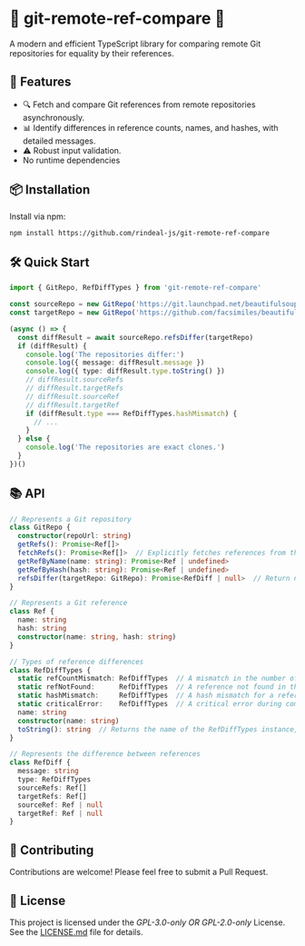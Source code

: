 # 🌟 git-remote-ref-compare 🌟

A modern and efficient TypeScript library for comparing remote Git repositories for equality by their references.

## 🚀 Features

- 🔍 Fetch and compare Git references from remote repositories asynchronously.
- 📊 Identify differences in reference counts, names, and hashes, with detailed messages.
- ⚠️ Robust input validation.
- No runtime dependencies

## 📦 Installation

Install via npm:

```bash
npm install https://github.com/rindeal-js/git-remote-ref-compare
```

## 🛠️ Quick Start

```ts
import { GitRepo, RefDiffTypes } from 'git-remote-ref-compare'

const sourceRepo = new GitRepo('https://git.launchpad.net/beautifulsoup')
const targetRepo = new GitRepo('https://github.com/facsimiles/beautifulsoup.git')

(async () => {
  const diffResult = await sourceRepo.refsDiffer(targetRepo)
  if (diffResult) {
    console.log('The repositories differ:')
    console.log({ message: diffResult.message })
    console.log({ type: diffResult.type.toString() })
    // diffResult.sourceRefs
    // diffResult.targetRefs
    // diffResult.sourceRef
    // diffResult.targetRef
    if (diffResult.type === RefDiffTypes.hashMismatch) {
      // ...
    }
  } else {
    console.log('The repositories are exact clones.')
  }
})()
```

## 📚 API

```ts
// Represents a Git repository
class GitRepo {
  constructor(repoUrl: string)
  getRefs(): Promise<Ref[]>
  fetchRefs(): Promise<Ref[]>  // Explicitly fetches references from the remote repository, otherwise lazy load
  getRefByName(name: string): Promise<Ref | undefined>
  getRefByHash(hash: string): Promise<Ref | undefined>
  refsDiffer(targetRepo: GitRepo): Promise<RefDiff | null>  // Return null if refs in both repos are equal, RefDiff instance otherwise
}

// Represents a Git reference
class Ref {
  name: string
  hash: string
  constructor(name: string, hash: string)
}

// Types of reference differences
class RefDiffTypes {
  static refCountMismatch: RefDiffTypes  // A mismatch in the number of references
  static refNotFound:      RefDiffTypes  // A reference not found in the target repository
  static hashMismatch:     RefDiffTypes  // A hash mismatch for a reference
  static criticalError:    RefDiffTypes  // A critical error during comparison
  name: string
  constructor(name: string)
  toString(): string  // Returns the name of the RefDiffTypes instance, eg. `REF_NOT_FOUND`
}

// Represents the difference between references
class RefDiff {
  message: string
  type: RefDiffTypes
  sourceRefs: Ref[]
  targetRefs: Ref[]
  sourceRef: Ref | null
  targetRef: Ref | null
}
```

## 🤝 Contributing

Contributions are welcome! Please feel free to submit a Pull Request.

## 📜 License

This project is licensed under the _GPL-3.0-only OR GPL-2.0-only_ License. See the [LICENSE.md](./LICENSE.md) file for details.
